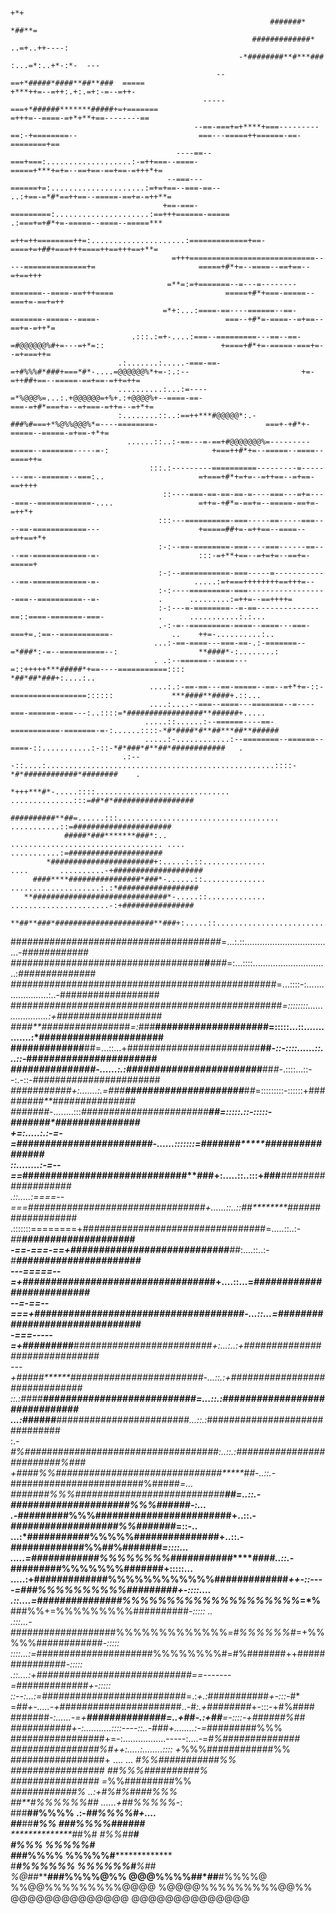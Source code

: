                                                                                                                                                       
                                                                                                                               +*+                    
                                                              #######*                                                        *##**=                  
                                                          #############*                                                    ..=+..++----:             
                                                       -*########**#***###                                                :...=*:..+*-:*-  ---        
                                                  --==+*#####*####**##**###  =====                                   +***++=--=++:.+:.=+:-=--=++-     
                                               -----===+*######*******#####+=+=======                                =+++=--====-=+*+**+==--------==  
                                             --==-===+=+****+===---------==:-+========--                           ===---=====++======-==-========+== 
                                         ----==--===+===:...................:-=++===--====-                        =====+***+=+=--==+==-==+==-=+++*+= 
                                       --===---======+=:.....................:=+=+==--===-==--                   ..:+==-=*#*==++==--=====-==+=-=++**= 
                                      +==-===-=========:.....................:==+++======-=====                   .:===+=+#*+=-=====--====--=====***  
                                      =++=++========++=:.....................:=============+==-                    ====+=+##+===+++====++==+++==+**=  
                                        =+++============================-----==============+=                       =====+#*+=--====--==+==--=+==+++  
                                       =**=:=+=======--=---=--------=======--====-==+++====                         =====+#*+===-=====--===+=-==+=++  
                                      =*+:...:====-==----======--==-=======-=====--====-                            ===--+#*=-====--=+==--==+=-=++*=  
                               .:::.:=+-....:===--=========---==--==-=#@@@@@@%#+=---=+*=::                          +====+#*+=-=====-===+=--=+===++=  
                            .:.......:.....-===-==-=+#%%%#*###+===*#*-....=@@@@@@%*+=-:.:--                         +=-=++##+==--=====-==+==-=++=++=  
                            ..........:...:=----=*%@@@%=...:.+@@@@@@=+%+.:+@@@@%+--====-==-                         ===-=+#*===+=--=+===-=++=--=+*+=  
                            :........::..:==++***#@@@@@*:.-###%#===+*%@%%@@@%*=----========-                        ===+-+#*+-=====--=====-=+==-+*+=  
                              ......::..:-==---=-==+#@@@@@@@%=---------=====--=======-----=-:                       +===++#*+=--=====--====--====++=  
                                   :::.:---------==========---------=--------==--======--===:..                     =+===+#*+=+=--=++==--=+==-==++++  
                                      ::----===-==-==-==-=----===---=+=----===--============-....                   =++=-+#*=-==+=--=====-==+=-=++*+  
                                     :::---==========-===-----==-----===----==-============---                      +=====##+=-=++==--====--=++==+*+  
                                     :-:--==-========-===----===------==----==-============-=-                      :::-=+**+==--=+=+=--==+=-=====+   
                                     :-:--===========-===-----=-------------==-============-=-                     .....:=+===++++++++==+++=--        
                                     :-:----=========-===------------------===--==========--=-             .      .........:=++=--==++++=             
                                     :-:---=-========--=-==--------------==::====-=======-===-            .      ...........:.:...                    
                                     .-:-=--=========-====--====---===-===+=.:==--===========-             ..    ++=-..........:..                    
                                    ...:-==-====---===-==-.:-=======--=*###*:-=--==========--:                  **####*-:........:                    
                                    . .:--======--====---=::+++++***#####*+==----===========::::               *##*##*###+:....:..                    
                                   ....:.:-==-==---==-=====--==--=+*+=-::-=================::::::             ***####**####+.::...                    
                                   ....:....--===--====---=======--=----===-======-===---:..::::=*#################**######+.....                     
                                  .....::......:--======----==-===========-=======-=-:......::::-*#*####*#**##***##**######                           
                                  .....:-............:--========--======--====-::...........:-::-*#*###*#**##*############   .                        
                             .:---::....:...................................................::::-*#*############*########    .                        
                          *+++***#*-.....::::..............................    ..............:::=##*#*##################                              
                     ##########**##=......:::.................................... ...........::=######################                                
                #####*###*******###*:..  .................................. ....  ...........:=#####################                                  
            *#######################+:.....:.::..............          ....       ..........-+####################                                    
         ####****################*###*-......::..............        ....................:.:*##################                                       
       **##############################*-.....::.............      ......................-:+################                                          
     **##**###*######################**###+:.....::......................................+*#############                                              
   ###*#######################*##########*##*=...:.::...................................-*############                                                
  #####*##############################**#***###*=:...::::..............................:*##############                                               
  ####*############################################=...::::-:......................:..-##################                                             
  #####*#########################################*###*=::::::::.....................:+###################                                             
   ####**#####*#*######*####*=:*###**####################=:::::...::..............:*######################                                            
    #############**##=...::...+########################**##*-::-::::......::...::-*####*###################                                           
     ###############-......:.:#######################*#**##*#*-.::::...::--:.-::-*####*##*#################                                           
       ###########+:.......:.=###**#####################***#*#*=:::::::::-::::::+####*#####**###############                                          
         #######*-........:::*#######################*******#*#*=:::::.::-:::::-*#######*****###############                                          
            *+*=:.....:.:-=-=**#####**###############*******####*-......:::::::=#######*****################                                          
             ::........:-=--==*#############################**###+:.....::..:::+###*******###################                                         
             .::.....:====--===*#############################*##*#+......::..::*##********#####*#############                                         
               .:::::::========+##*#########################*######=.....::..:-*##*******####################                                         
                     -==-===-==+##*##########################****##*:....::..:-*#******######################                                         
                   ---=====--=+##*############################*###*#+....::...=*****##########################                                        
                  --=-==--===+#*############################*########-...::...=###############################                                        
                 -===-----=+*#########******#########################+:...:..:+##*############################                                        
                       ---+###**##**********#######################*#*-...::.:+##############################                                         
                       ::.:*#*###********###*######################*##=...::.:*##############################                                         
                        ...:*###*********###**########################*...::.:*##############################                                         
                         :.-*#%####*#############################****##:..::.:*#*########################%###                                         
                          +####%%######*########################*****##-..::.-*########################%#####*=...                                    
                          #######%%%###########################******##=..::.-*#####################%%%######*-:...                                   
                        .-####*#####%%%#####################********###+..::.-*###################%%#######*=::-..                                    
                       ...:*###########%%%%%#########**###********#*#*#+..::.-*#*############%%##%#######*=::::...                                    
                       .....=############%%%%%%%%###########*******####*..::.-*#**########%%%%%%%#######+:::::...                                     
                        .....:+#############%%%%%%%%%%%%#############*++-::----=###%%%%%%%%%%#########+-::::....                                      
                         .::....=###############%%%%%%%%%%%%%%%%%%%%*=*%**###%%+=%%%%%%%%%##########*-:::::  ..                                       
                           .:::...-*###################%%%%%%%%%%%%%*=#%%%%%%#*=+%%%%%############*-:::::                                             
                             ::::...:=*#####################%%%%%%%%#=#%#######++###############*-:::::                                               
                                .::....:+############################==-------=*#############*+-:::::                                                 
                                  ::--:...:=*##########################=.:*+.:*###########*+-:::-*#*                                                  
                                   =*##+-.....-+*######################..-#*:.+########*+-:::-+#%####                                                 
                                   #######*-:......-=+**##############=..+##-.:+##**=-::::-+######%##                                                 
                                   ###########+-:...........::::----::..-###+........:-=*#########%%%                                                 
                                  #################+=-:.................-----:....-=*#%##############                                                 
                                  ################%#++:.....:........::::         +*%%%############%%                                                 
                                  #################+    ....        ...             *#%%###########%%                                                 
                                  #################                                  ##%%%##########%                                                 
                                  ################                                    =*%%#########%%                                                 
                                  *############%                                      ..:+#%#%####%%%                                                 
                                  ##**#%%%%%%##                                       ......+##%%%%%*-:                                               
                                 ###**##%%%%                                              .:-*##%%%%#+....                                            
                         **#**#***##***#%%                                                    *###%%%%#####*#**                                       
                       **************#*#%#                                                    *#%%##************#                                     
                      ****************#%%%                                                    %%%%%#**************                                    
                      *#************##%%%%                                                    %%%%%#***************                                   
                      #************#%%%%%%                                                    %%%%%%#***********%##                                   
                      %@##*****###%%%%@%%                                                      @@@%%%%##*##**#%%%%@                                   
                      %%@@%%%%%%%%%@@@@                                                         %@@@@%%%%%%%%%@@%%                                    
                        @@@@@@@@@@@@@@                                                            @@@@@@@@@@@@@@                                      
                                                                                                                                                      
                                                                                                                                                      